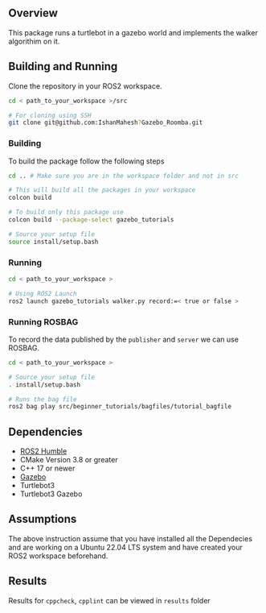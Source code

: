 ## Overview

This package runs a turtlebot in a gazebo world and implements the walker algorithim on it.

## Building and Running

Clone the repository in your ROS2 workspace.

```sh
cd < path_to_your_workspace >/src

# For cloning using SSH
git clone git@github.com:IshanMahesh?Gazebo_Roomba.git

```

### Building

To build the package follow the following steps

```sh
cd .. # Make sure you are in the workspace folder and not in src

# This will build all the packages in your workspace
colcon build

# To build only this package use
colcon build --package-select gazebo_tutorials

# Source your setup file
source install/setup.bash
```

### Running

```sh
cd < path_to_your_workspace >

# Using ROS2 Launch
ros2 launch gazebo_tutorials walker.py record:=< true or false >
```

### Running ROSBAG

To record the data published by the `publisher` and `server` we can use ROSBAG.

```sh
cd < path_to_your_workspace >

# Source your setup file
. install/setup.bash

# Runs the bag file
ros2 bag play src/beginner_tutorials/bagfiles/tutorial_bagfile
```

## Dependencies

- [ROS2 Humble](https://docs.ros.org/en/humble/index.html)
- CMake Version 3.8 or greater
- C++ 17 or newer
- [Gazebo](http://gazebosim.org/tutorials?tut=ros2_installing&cat=connect_ros)
- Turtlebot3
- Turtlebot3 Gazebo

## Assumptions

The above instruction assume that you have installed all the Dependecies and are working on a Ubuntu 22.04 LTS system and have created your ROS2 workspace beforehand.

## Results

Results for `cppcheck`, `cpplint` can be viewed in `results` folder
